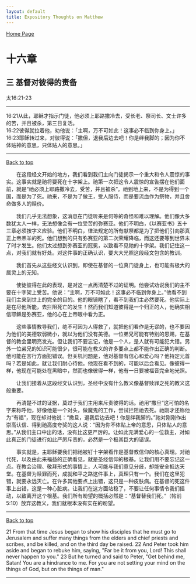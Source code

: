 ```yaml
---
layout: default
title: Expository Thoughts on Matthew
---
```

[ Home Page ]({{site.baseurl}}/index) <br>

<a name="0"></a>
# 十六章 

## 三 基督对彼得的责备

太16:21-23

***

16:21从此，耶稣才指示门徒，他必须上耶路撒冷去，受长老、祭司长、文士许多的苦，并且被杀，第三日复活。<br>
16:22彼得就拉着他，劝他说：「主啊，万不可如此！这事必不临到你身上。」<br>
16:23耶稣转过来，对彼得说：「撒但，退我后边去吧！你是绊我脚的；因为你不体贴神的意思，只体贴人的意思。」<br>

***

[Back to top](#0)

&emsp;&emsp;在这段经文开始的地方，我们看到我们主向门徒揭示一个重大和令人震惊的事实。这事实就是祂将要死在十字架上。祂第一次把这令人震惊的宣告摆在他们面前，就是“祂必须上耶路撒冷去，受苦，并且被杀”。祂到地上来，不是为得到一个国，而是为了死。祂来，不是为了做王，受人服侍，而是要流血作为祭物，并且舍命做多人的赎价。

&emsp;&emsp;我们几乎无法想象，这消息在门徒听来是何等的奇怪和难以理解。他们像大多数犹太人一样，无法想像会有一位受苦的弥赛亚。他们不明白，《以赛亚书》五十三章必须按字义应验。他们不明白，律法规定的所有献祭都是为了把他们引向那真正上帝羔羊的死。他们想到的只有弥赛亚的第二次荣耀降临，而这还要等到世界末了时才发生。他们太过想到弥赛亚的冠冕，以致看不见祂的十字架。我们记住这一点，对我们就有好处。对这件事的正确认识，要大大光照这段经文包含的教训。

&emsp;&emsp;我们首先从这些经文认识到，即使在基督的一位真门徒身上，也可能有极大的属灵上的无知。

&emsp;&emsp;使徒彼得在此的表现，是对这一点再清楚不过的证明。他尝试劝说我们的主不要在十字架上受苦。他说：“主啊，万不可如此！这事必不临到你身上。”他看不到我们主来到世上的完全的目的。他的眼镜瞎了，看不到我们主必然要死。他实际上是在尽他所能，去拦阻死亡的发生！然而我们知道彼得是一个归正的人，他确实相信耶稣是弥赛亚，他的心在上帝眼中看为正。

&emsp;&emsp;这些事情教导我们，绝不可因为人得救了，就把他们看作是无谬的，也不要因为他们的美德软弱微小，就以为他们没有美德。一位弟兄可能有特别的恩赐，在基督的教会里明亮发光。但让我们不要忘记，他是一个人，是人就有可能犯大错。另外一位弟兄的知识可能很少，很可能在教义的许多要点上都不能作出正确的判断。他可能在言行方面犯错误。但关机问题是，他对基督有信心和爱心吗？他持定元首吗？若是如此，就让我们耐心待他。他现在看不到的，可能以后会看见。像彼得一样，他现在可能处在黑暗中，然而也像彼得一样，他有一日要被福音完全地光照。

&emsp;&emsp;让我们接着从这段经文认识到，圣经中没有什么教义像基督赎罪之死的教义这般重要。

&emsp;&emsp;再清楚不过的证据，莫过于我们主用来斥责彼得的话。祂用“撒旦”这可怕的名字来称呼他，好像他是一个对头，做魔鬼的工作，尝试拦阻祂去死。祂刚才还称他为“有福”，现在却对他说：“撒旦，退我后边去吧！你是绊我脚的。”祂对刚刚作出崇高认信、得到祂高度夸奖的这人说：“因为你不体贴上帝的意思，只体贴人的意思。”从我们主口中出的话，没有比这更严厉的。让如此充满爱心的一位救主，对如此真正的门徒进行如此严厉斥责的，必然是一个极其巨大的错误。

&emsp;&emsp;事实就是，主耶稣要我们把祂被钉十字架看作是基督教信仰的核心真理。对祂代死，以及由此来福益的正确看见，就是圣经信仰的根基。让我们用不要忘记这一点。在教会治理、敬拜形式的事情上，人可能与我们意见分歧，却能安全抵达天堂。在基督为赎罪而死，成就和平之路这件事上，真理只有一个。我们在这里犯错，就要永远灭亡。在许多其他要点上出错，这只是一种皮肤病。在基督的死这件事上出错，这是一种心脏病。让我们在这方面站稳了，不要让任何事情令我们摇动，以致离开这个根基。我们所有盼望的概括必然是：“基督替我们死。”（帖前5:10）放弃这教义，我们就根本没有实在的盼望。

***

[Back to top](#0)

21 From that time Jesus began to show his disciples that he must go to Jerusalem and suffer many things from the elders and chief priests and scribes, and be killed, and on the third day be raised. 22 And Peter took him aside and began to rebuke him, saying, "Far be it from you, Lord! This shall never happen to you." 23 But he turned and said to Peter, "Get behind me, Satan! You are a hindrance to me. For you are not setting your mind on the things of God, but on the things of man."

***
